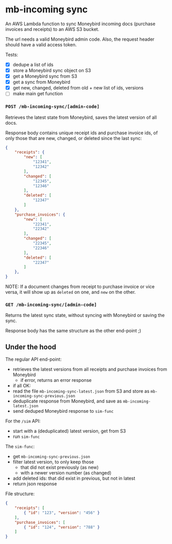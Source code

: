# mb-incoming sync
An AWS Lambda function to sync Moneybird incoming docs (purchase invoices and receipts) to an AWS S3 bucket.

The url needs a valid Moneybird admin code. Also, the request header should have a valid access token.

Tests:

- [x] dedupe a list of ids
- [x] store a Moneybird sync object on S3
- [x] get a Moneybird sync from S3
- [x] get a sync from Moneybird
- [x] get new, changed, deleted from old + new list of ids, versions
- [ ] make main get function

### `POST /mb-incoming-sync/[admin-code]`
Retrieves the latest state from Moneybird, saves the latest version of all docs.

Response body contains unique receipt ids and purchase invoice ids, of only those that are new, changed, or deleted since the last sync:
```json
{
    "receipts": { 
        "new": [
            "12341",
            "12342"
        ],
        "changed": [
            "12345",
            "12346"
        ],
        "deleted": [
            "12347"
        ]
    },
    "purchase_invoices": { 
        "new": [
            "22341",
            "22342"
        ],
        "changed": [
            "22345",
            "22346"
        ],
        "deleted": [
            "22347"
        ]
    },
}
```
NOTE: If a document changes from receipt to purchase invoice or vice versa, it will show up as `deleted` on one, and `new` on the other.

### `GET /mb-incoming-sync/[admin-code]`
Returns the latest sync state, without syncing with Moneybird or saving the sync.

Response body has the same structure as the other end-point ;)

## Under the hood
The regular API end-point:

- retrieves the latest versions from all receipts and purchase invoices from Moneybird
    - if error, returns an error response
- if all OK:
- read the file `mb-incoming-sync-latest.json` from S3 and store as `mb-incoming-sync-previous.json`
- deduplicate response from Moneybird, and save as `mb-incoming-latest.json`
- send deduped Moneybird response to `sim-func`

For the `/sim` API:

- start with a (deduplicated) latest version, get from S3
- run `sim-func`

The `sim-func`:
- get `mb-incoming-sync-previous.json`
- filter latest version, to only keep those
    - that did not exist previously (as new)
    - with a newer version number (as changed)
- add deleted ids: that did exist in previous, but not in latest
- return json response

File structure:
```json
{
    "receipts": [
        { "id": "123", "version": "456" }
    ],
    "purchase_invoices": [
        { "id": "124", "version": "788" }
    ]
}